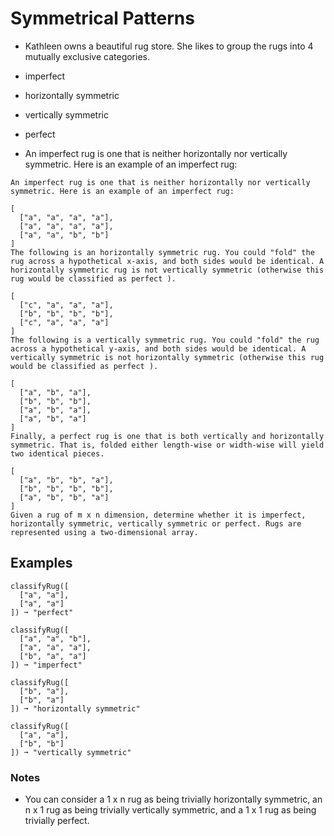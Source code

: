 # Symmetrical Patterns

- Kathleen owns a beautiful rug store. She likes to group the rugs into 4 mutually exclusive categories.

- imperfect
- horizontally symmetric
- vertically symmetric
- perfect
- An imperfect rug is one that is neither horizontally nor vertically symmetric. Here is an example of an imperfect rug:
```
An imperfect rug is one that is neither horizontally nor vertically symmetric. Here is an example of an imperfect rug:

[
  ["a", "a", "a", "a"],
  ["a", "a", "a", "a"],
  ["a", "a", "b", "b"]
]
The following is an horizontally symmetric rug. You could "fold" the rug across a hypothetical x-axis, and both sides would be identical. A horizontally symmetric rug is not vertically symmetric (otherwise this rug would be classified as perfect ).

[
  ["c", "a", "a", "a"],
  ["b", "b", "b", "b"],
  ["c", "a", "a", "a"]
]
The following is a vertically symmetric rug. You could "fold" the rug across a hypothetical y-axis, and both sides would be identical. A vertically symmetric is not horizontally symmetric (otherwise this rug would be classified as perfect ).

[
  ["a", "b", "a"],
  ["b", "b", "b"],
  ["a", "b", "a"],
  ["a", "b", "a"]
]
Finally, a perfect rug is one that is both vertically and horizontally symmetric. That is, folded either length-wise or width-wise will yield two identical pieces.

[
  ["a", "b", "b", "a"],
  ["b", "b", "b", "b"],
  ["a", "b", "b", "a"]
]
Given a rug of m x n dimension, determine whether it is imperfect, horizontally symmetric, vertically symmetric or perfect. Rugs are represented using a two-dimensional array.
```

## Examples

```
classifyRug([
  ["a", "a"],
  ["a", "a"]
]) ➞ "perfect"

classifyRug([
  ["a", "a", "b"],
  ["a", "a", "a"],
  ["b", "a", "a"]
]) ➞ "imperfect"

classifyRug([
  ["b", "a"],
  ["b", "a"]
]) ➞ "horizontally symmetric"

classifyRug([
  ["a", "a"],
  ["b", "b"]
]) ➞ "vertically symmetric"

```

### Notes
- You can consider a 1 x n rug as being trivially horizontally symmetric, an n x 1 rug as being trivially vertically symmetric, and a 1 x 1 rug as being trivially perfect.
